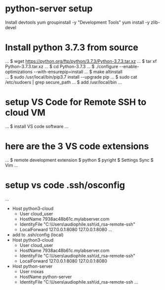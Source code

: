 # python-server setup

Install devtools 
yum groupinstall -y "Development Tools"
yum install -y zlib-devel

# Install python 3.7.3 from source 
...
$ wget https://python.org/ftp/python/3.7.3/Python-3.7.3.tar.xz
...
$ tar xf Python-3.7.3.tar.xz 
...
$ cd Python-3.7.3
...
$ ./configure --enable-optimizations --with-ensurepip=install
...
$ make altinstall  
...
$ sudo /usr/local/bin/pip3.7 install --upgrade pip
...
$ sudo cat /etc/sudoers | grep secure_path
...
$ add /usr/local/bin
...

# setup VS Code for Remote SSH to cloud VM
...
$ install VS code software 
...
# here are the 3 VS code extensions
...
$ remote development extension
$ python
$ pyright
$ Settings Sync
$ Vim
...
# setup vs code .ssh/osconfig 
...
- Host python3-cloud
  - User cloud_user
  - HostName 7938ac48b61c.mylabserver.com
  - IdentityFile "C:\Users\audiophile\.ssh\id_rsa-remote-ssh"
  - LocalForward 127.0.0.1:8080 127.0.0.1:8080
... 
- add to .ssh/config (local)
- Host python3-cloud
  - User cloud_user
  - HostName 7938ac48b61c.mylabserver.com
  - IdentityFile "C:\Users\audiophile\.ssh\id_rsa-remote-ssh"
  - LocalForward 127.0.0.1:8080 127.0.0.1:8080
- Host python-server
  - User rroxas
  - HostName python-server
  - IdentityFile "C:\Users\audiophile\.ssh\id_rsa-remote-ssh
...